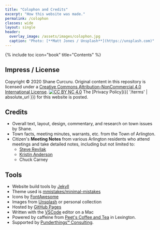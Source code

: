 ```yaml
---
title: "Colophon and Credits"
excerpt: "How this website was made."
permalink: /colophon
classes: wide
layout: single
header:
  overlay_image: /assets/images/colophon.jpg
  caption: "Photo: [**Matt Jones / Unsplash**](https://unsplash.com)"
---
```


{% include toc icon="book" title="Contents" %}

## Impress / License

Copyright ©️ 2020 Shane Curcuru.  Original content in this repository is licensed under a [Creative Commons Attribution-NonCommercial 4.0 International License][cc-by-nc].  [![CC BY NC 4.0][cc-by-nc-image]][cc-by-nc]
The [Privacy Policy]({{ '/terms' | absolute_url }}) for this website is posted.

## Credits

- Overall text, layout, design, commentary, and research on town issues by Shane.
- Town facts, meeting minutes, warrants, etc. from the Town of Arlington.
- Citizen's **Meeting Notes** from various Arlington residents who attend meetings and take detailed notes, including but not limited to:
  - [Steve Revilak](https://www.srevilak.net/wiki/Home)
  - [Kristin Anderson](https://arlingtonsmallbusiness.org/)
  - Chuck Carney

## Tools

- Website build tools by [Jekyll](https://jekyllrb.com/)
- Theme used is [mmistakes/minimal-mistakes](https://github.com/mmistakes/minimal-mistakes)
- Icons by [FontAwesome](http://fontawesome.io/)
- Images from [Unsplash](https://unsplash.com/) or personal collection
- Hosted by [GitHub Pages](https://pages.github.com/)
- Written with the [VSCode](https://code.visualstudio.com/) editor on a Mac
- Powered by caffeine from [Peet's Coffee and Tea](http://www.whyilovepeets.com/) in Lexington.
- Supported by [Punderthings℠ Consulting](http://punderthings.com/).


[cc-by-nc]: http://creativecommons.org/licenses/by/4.0/
[cc-by-nc-image]: https://licensebuttons.net/l/by-nc/4.0/88x31.png
